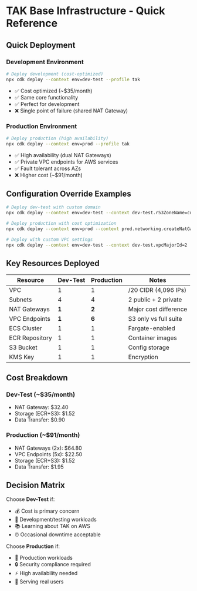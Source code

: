 # TAK Base Infrastructure - Quick Reference

## Quick Deployment

### Development Environment
```bash
# Deploy development (cost-optimized)
npx cdk deploy --context env=dev-test --profile tak
```
- ✅ Cost optimized (~$35/month)
- ✅ Same core functionality  
- ✅ Perfect for development
- ❌ Single point of failure (shared NAT Gateway)

### Production Environment
```bash
# Deploy production (high availability)
npx cdk deploy --context env=prod --profile tak
```
- ✅ High availability (dual NAT Gateways)
- ✅ Private VPC endpoints for AWS services
- ✅ Fault tolerant across AZs
- ❌ Higher cost (~$91/month)

## Configuration Override Examples

```bash
# Deploy dev-test with custom domain
npx cdk deploy --context env=dev-test --context dev-test.r53ZoneName=custom.tak.nz

# Deploy production with cost optimization
npx cdk deploy --context env=prod --context prod.networking.createNatGateways=false

# Deploy with custom VPC settings
npx cdk deploy --context env=dev-test --context dev-test.vpcMajorId=2
```

## Key Resources Deployed

| Resource | Dev-Test | Production | Notes |
|----------|----------|------------|-------|
| VPC | 1 | 1 | /20 CIDR (4,096 IPs) |
| Subnets | 4 | 4 | 2 public + 2 private |
| NAT Gateways | **1** | **2** | Major cost difference |
| VPC Endpoints | **1** | **6** | S3 only vs full suite |
| ECS Cluster | 1 | 1 | Fargate-enabled |
| ECR Repository | 1 | 1 | Container images |
| S3 Bucket | 1 | 1 | Config storage |
| KMS Key | 1 | 1 | Encryption |

## Cost Breakdown

### Dev-Test (~$35/month)
- NAT Gateway: $32.40
- Storage (ECR+S3): $1.52  
- Data Transfer: $0.90

### Production (~$91/month)
- NAT Gateways (2x): $64.80
- VPC Endpoints (5x): $22.50
- Storage (ECR+S3): $1.52
- Data Transfer: $1.95

## Decision Matrix

Choose **Dev-Test** if:
- 💰 Cost is primary concern
- 🧪 Development/testing workloads
- 📚 Learning about TAK on AWS
- ⏰ Occasional downtime acceptable

Choose **Production** if:
- 🚀 Production workloads
- 🔒 Security compliance required
- ⚡ High availability needed
- 👥 Serving real users
